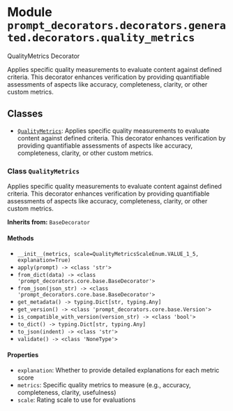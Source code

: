 # Module `prompt_decorators.decorators.generated.decorators.quality_metrics`

QualityMetrics Decorator

Applies specific quality measurements to evaluate content against defined criteria. This decorator enhances verification by providing quantifiable assessments of aspects like accuracy, completeness, clarity, or other custom metrics.

## Classes

- [`QualityMetrics`](#class-qualitymetrics): Applies specific quality measurements to evaluate content against defined criteria. This decorator enhances verification by providing quantifiable assessments of aspects like accuracy, completeness, clarity, or other custom metrics.

### Class `QualityMetrics`

Applies specific quality measurements to evaluate content against defined criteria. This decorator enhances verification by providing quantifiable assessments of aspects like accuracy, completeness, clarity, or other custom metrics.

**Inherits from:** `BaseDecorator`

#### Methods

- `__init__(metrics, scale=QualityMetricsScaleEnum.VALUE_1_5, explanation=True)`
- `apply(prompt) -> <class 'str'>`
- `from_dict(data) -> <class 'prompt_decorators.core.base.BaseDecorator'>`
- `from_json(json_str) -> <class 'prompt_decorators.core.base.BaseDecorator'>`
- `get_metadata() -> typing.Dict[str, typing.Any]`
- `get_version() -> <class 'prompt_decorators.core.base.Version'>`
- `is_compatible_with_version(version_str) -> <class 'bool'>`
- `to_dict() -> typing.Dict[str, typing.Any]`
- `to_json(indent) -> <class 'str'>`
- `validate() -> <class 'NoneType'>`
#### Properties

- `explanation`: Whether to provide detailed explanations for each metric score
- `metrics`: Specific quality metrics to measure (e.g., accuracy, completeness, clarity, usefulness)
- `scale`: Rating scale to use for evaluations
